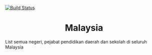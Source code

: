 [![Build Status](https://travis-ci.com/shukriYusof/malaysia.svg?branch=main)](https://travis-ci.com/shukriYusof/malaysia)
<h1 align="center"> Malaysia </h1>
List semua negeri, pejabat pendidikan daerah dan sekolah di seluruh Malaysia
